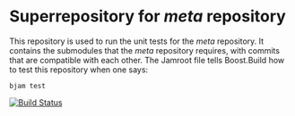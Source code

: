 # Superrepository for _meta_ repository

This repository is used to run the unit tests for the _meta_ repository.
It contains the submodules that the _meta_ repository requires, with commits that are compatible with each other.
The Jamroot file tells Boost.Build how to test this repository when one says:

    bjam test

[![Build Status](https://travis-ci.org/rogiervd/meta-test.svg?branch=master)](https://travis-ci.org/rogiervd/meta-test)
